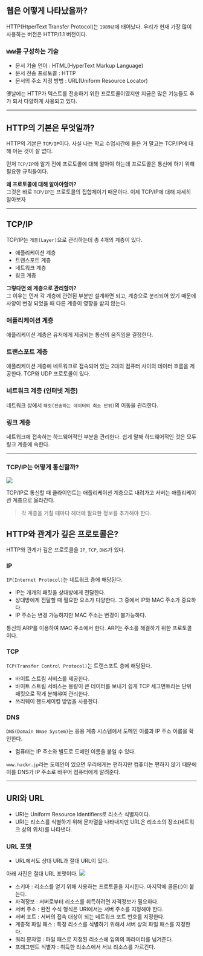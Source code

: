 ## 웹은 어떻게 나타났을까?

HTTP(HtperText Transfer Protocol)는 `1989년`에 태어났다.
우리가 현재 가장 많이 사용하는 버전은 HTTP/1.1 버전이다.

### `WWW`를 구성하는 기술
- 문서 기술 언어 : HTML(HyperText Markup Language)
- 문서 전송 프로토콜 : HTTP
- 문서의 주소 지정 방법 : URL(Uniform Resource Locator)

옛날에는 HTTP가 텍스트를 전송하기 위한 프로토콜이였지만 지금은 많은 기능들도 추가 되서 다양하게 사용되고 있다.


*** 

## HTTP의 기본은 무엇일까?

HTTP의 기본은 `TCP/IP`이다. 사실 나는 학교 수업시간에 들은 거 말고는 TCP/IP에 대해 아는 것이 잘 없다.

먼저 `TCP/IP`에 알기 전에 프로토콜에 대해 알아야 하는데 프로토콜은 통신에 하기 위해 필요한 규칙들이다.

**왜 프로토콜에 대해 알아야할까?**   
그것은 바로 `TCP/IP`는 프로토콜의 집합체이기 때문이다.
이제 TCP/IP에 대해 자세히 알아보자

***

## TCP/IP

TCP/IP는 `게층(Layer)`으로 관리하는데 총 4개의 계층이 있다.

- 애플리케이션 계층
- 트랜스포트 계층
- 네트워크 계층
- 링크 계층

**그렇다면 왜 계층으로 관리할까?**   
그 이유는 먼저 각 계층에 관련된 부분만 설계하면 되고, 계층으로 분리되어 있기 때문에 사양이 변경 되었을 때 다른 계층이 영향을 받지 않는다.


### 애플리케이션 계층
애플리케이션 계층은 유저에게 제공되는 통신의 움직임을 결정한다.

### 트랜스포트 계층
애플리케이션 계층에 네트워크로 접속되어 있는 2대의 컴퓨터 사이의 데이터 흐름을 제공한다. TCP와 UDP 프로토콜이 있다.

### 네트워크 계층 (인터넷 계층)
네트워크 상에서 `패킷(전송하는 데이터의 최소 단위)`의 이동을 관리한다.

### 링크 계층
네트워크에 접속하는 하드웨어적인 부분을 관리한다. 쉽게 말해 하드웨어적인 것은 모두 링크 계층에 속한다.

***

### TCP/IP는 어떻게 통신할까?

![](https://velog.velcdn.com/images/woongbin06/post/88fd1fdf-5b81-4468-88ae-f8692f84b49a/image.png)

TCP/IP로 통신할 때 클라이언트는 애플리케이션 계층으로 내려가고 서버는 애플리케이션 계층으로 올라간다.

> 각 계층을 거칠 때마다 헤더에 필요한 정보를 추가해야 한다.

## HTTP와 관계가 깊은 프로토콜은?

HTTP와 관계가 깊은 프로토콜을 `IP`, `TCP`, `DNS`가 있다.

### IP

`IP(Internet Protocol)`는 네트워크 층에 해당된다.

- IP는 개개의 패킷을 상대방에게 전달한다.
- 상대방에게 전달할 때 필요한 요소가 다양한다. 그 중에서 IP와 MAC 주소가 중요하다.
- IP 주소는 변경 가능하지만 MAC 주소는 변경이 불가능하다.

통신의 ARP를 이용하여 MAC 주소에서 한다.
ARP는 주소를 해결하기 위한 프로토콜이다. 

### TCP

`TCP(Transfer Control Protocol)`는 트랜스포트 층에 해당된다.

- 바이트 스트림 서비스를 제공한다.
- 바이트 스트림 서비스는 용량이 큰 데이터를 보내기 쉽게 TCP 세그먼트라는 단위 패킷으로 작게 분해햐여 관리한다.
- 쓰리웨이 핸드셰이킹 방법을 사용한다.

### DNS

`DNS(Domain Nmae System)`는 응용 계층 시스템에서 도메인 이름과 IP 주소 이름을 확인한다.

- 컴퓨터는 IP 주소와 별도로 도메인 이름을 붙일 수 있다.

`www.hackr.jp`라는 도메인이 있으면 우리에게는 편하지만 컴퓨터는 편하지 않기 때문에 이를 DNS가 IP 주소로 바꾸어 컴퓨터에게 알려준다.

***

## URI와 URL

- URI는 Uniform Resource Identifiers로 리소스 식별자이다.
- URI는 리소스를 식별하기 위해 문자열을 나타내지만 URL은 리소소의 장소(네트워크 상의 위치)를 나타낸다.

### URL 포맷

- URL에서도 상대 URL과 절대 URL이 있다.

아래 사진은 절대 URL 포맷이다.
![](https://blog.kakaocdn.net/dn/bJ6aj5/btqTjEEjamF/ig6y7QBq5e1DU1eqKy5Wm1/img.png)


- 스키마 : 리소스를 얻기 위해 사용하는 프로토콜을 지시한다. 마지막에 콜론(:)이 붙는다.
- 자격정보 : 서버로부터 리소스를 취득하려면 자격정보가 필요하다.
- 서버 주소 : 완전 수식 형식은 URI에서는 서버 주소를 지정해야 한다.
- 서버 포트 : 서버의 접속 대상이 되는 네트워크 포트 번호를 지정한다.
- 계층적 파일 패스 : 특정 리소스를 식별하기 위해서 서버 상의 파일 패스를 지정한다.
- 쿼리 문자열 : 파일 패스로 지정된 리소스에 임의의 파라미터를 넘겨준다.
- 프래그멘트 식별자 : 취득한 리소스에서 서브 리소스를 가르킨다.